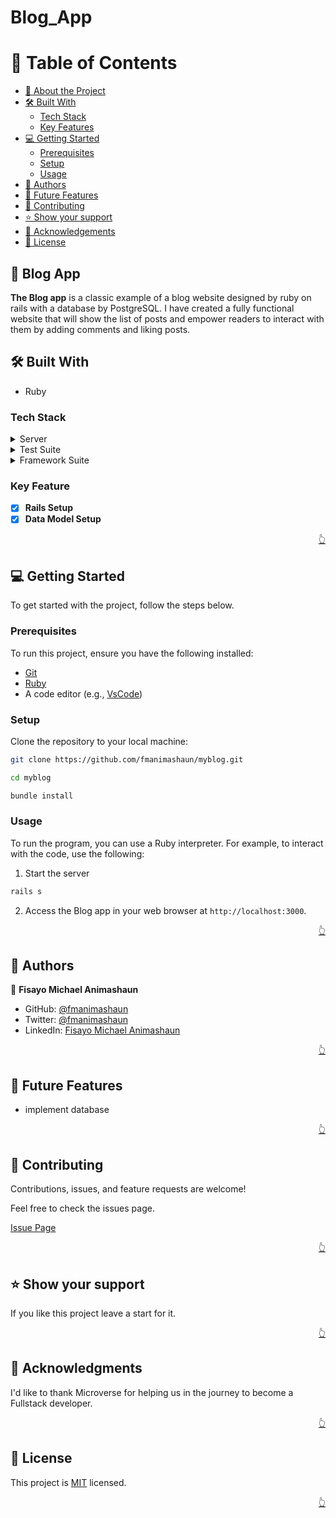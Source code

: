 # Blog_App

<a name="readme-top"></a>

<!-- TABLE OF CONTENTS -->

# 📗 Table of Contents

- [📖 About the Project](#about-project)
- [🛠 Built With](#built-with)
  - [Tech Stack](#tech-stack)
  - [Key Features](#key-features)
- [💻 Getting Started](#getting-started)
  - [Prerequisites](#prerequisites)
  - [Setup](#setup)
  - [Usage](#usage)
- [👥 Authors](#authors)
- [🔭 Future Features](#future-features)
- [🤝 Contributing](#contributing)
- [⭐️ Show your support](#support)
- [🙏 Acknowledgements](#acknowledgements)
- [📝 License](#license)

<!-- PROJECT DESCRIPTION -->

## 📖 Blog App <a name="about-project"></a>

**The Blog app** is a classic example of a blog website designed by ruby on rails with a database by PostgreSQL. I have created a fully functional website that will show the list of posts and empower readers to interact with them by adding comments and liking posts.

## 🛠 Built With <a name="built-with"></a>

- Ruby

### Tech Stack <a name="tech-stack"></a>

<details>
  <summary>Server</summary>
  <ul>
    <li>Ruby</li>
  </ul>
</details>

<details>
  <summary>Test Suite</summary>
  <ul>
    <li>Rspec</li>
  </ul>
</details>

<details>
  <summary>Framework Suite</summary>
  <ul>
    <li>Rails</li>
  </ul>
</details>

<!-- Features -->

### Key Feature <a name="key-features"></a>

- [x] **Rails Setup**
- [x] **Data Model Setup**

<p align="right"><a href="#readme-top">👆</a></p>

<!-- Getting Started -->

## 💻 Getting Started <a name="getting-started"></a>

To get started with the project, follow the steps below.

### Prerequisites

To run this project, ensure you have the following installed:

- [Git](https://git-scm.com/)
- [Ruby](https://www.ruby-lang.org/en/)
- A code editor (e.g., [VsCode](https://code.visualstudio.com/))

### Setup

Clone the repository to your local machine:

```bash
git clone https://github.com/fmanimashaun/myblog.git

cd myblog

bundle install
```

### Usage

To run the program, you can use a Ruby interpreter. For example, to interact with the code, use the following:

1. Start the server
```bash
rails s
```
2. Access the Blog app in your web browser at `http://localhost:3000`.


<p align="right"><a href="#readme-top">👆</a></p>

<!-- AUTHORS -->

## 👥 Authors <a name="authors"></a>

👤 **Fisayo Michael Animashaun**

- GitHub: [@fmanimashaun](https://github.com/fmanimashaun)
- Twitter: [@fmanimashaun](https://twitter.com/fmanimashaun)
- LinkedIn: [Fisayo Michael Animashaun ](https://linkedin.com/in/fmanimashaun)

<p align="right"><a href="#readme-top">👆</a></p>

<!-- FUTURE FEATURES -->

## 🔭 Future Features <a name="future-features"></a>

- implement database

<p align="right"><a href="#readme-top">👆</a></p>

<!-- Contributing -->

## 🤝 Contributing <a name="contributing"></a>

Contributions, issues, and feature requests are welcome!

Feel free to check the issues page.

[Issue Page](https://github.com/fmanimashaun/myblog/issues)

<p align="right"><a href="#readme-top">👆</a></p>

<!-- Show your support -->

## ⭐️ Show your support <a name="support"></a>

If you like this project leave a start for it.

<p align="right"><a href="#readme-top">👆</a></p>

<!-- ACKNOWLEDGEMENTS -->

## 🙏 Acknowledgments <a name="acknowledgements"></a>

I'd like to thank Microverse for helping us in the journey to become a Fullstack developer.

<p align="right"><a href="#readme-top">👆</a></p>

<!-- LICENSE -->

## 📝 License <a name="license"></a>

This project is [MIT](./LICENSE) licensed.

<p align="right"><a href="#readme-top">👆</a></p>
